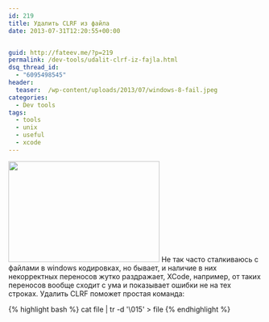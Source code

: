 ```yaml
---
id: 219
title: Удалить CLRF из файла
date: 2013-07-31T12:20:55+00:00


guid: http://fateev.me/?p=219
permalink: /dev-tools/udalit-clrf-iz-fajla.html
dsq_thread_id:
  - "6095498545"
header:
  teaser:  /wp-content/uploads/2013/07/windows-8-fail.jpeg
categories:
  - Dev tools
tags:
  - tools
  - unix
  - useful
  - xcode
---
```

<a href="http://fateev.me/wp-content/uploads/2013/07/windows-8-fail.jpeg"><img src="http://fateev.me/wp-content/uploads/2013/07/windows-8-fail-300x200.jpeg" alt="" title="windows-8-fail" width="300" height="200" class="alignleft size-medium wp-image-222" /></a>
Не так часто сталкиваюсь с файлами в windows кодировках, но бывает, и наличие в них некорректных переносов жутко раздражает, XCode, например, от таких переносов вообще сходит с ума и показывает ошибки не на тех строках. Удалить CLRF поможет простая команда:

{% highlight bash %}
cat file | tr -d '\015' > file
{% endhighlight %}